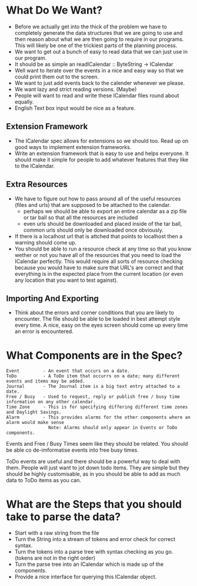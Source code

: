 What Do We Want?
================

 - Before we actually get into the thick of the problem we have to completely generate the data structures
   that we are going to use and then reason about what we are then going to require in our programs. This 
   will likely be one of the trickiest parts of the planning process.
 - We want to get out a bunch of easy to read data that we can just use in our program.
 - It should be as simple an readICalendar :: ByteString -> ICalendar
 - Well want to iterate over the events in a nice and easy way so that we could print them out to the screen.
 - We want to just add events back to the calender whenever we please.
 - We want lazy and strict reading versions. (Maybe)
 - People will want to read and write these ICalendar files round about equally.
 - English Text box input would be nice as a feature.

Extension Framework
-------------------

 - The ICalendar spec allows for extensions so we should too. Read up on good ways to implement extension 
   frameworks.
 - Write an extension framework that is easy to use and helps everyone. It should make it simple for people to 
   add whatever features that they like to the ICalendar.

Extra Resources
---------------

 - We have to figure out how to pass around all of the useful resources (files and urls) that are supposed 
   to be attached to the calendar.
    - perhaps we should be able to export an entire calendar as a zip file or tar ball so that all the 
      resources are included
    - even urls should be downloaded and placed inside of the tar ball, common urls should only be downloaded
      once obviously.
 - If there is a localhost url that is attched that points to localhost then a warning should come up.
 - You should be able to run a resource check at any time so that you know wether or not you have all of the
   resources that you need to load the ICalendar perfectly. This would require all sorts of resource checking
   because you would have to make sure that URL's are correct and that everything is in the expected place from
   the current location (or even any location that you want to test against).

Importing And Exporting
-----------------------

 - Think about the errors and corner conditions that you are likely to encounter. The file should be able
   to be loaded in best attempt style every time. A nice, easy on the eyes screen should come up every time 
   an error is encountered.

What Components are in the Spec?
================================

    Event         - An event that occurs on a date.
    ToDo          - A ToDo item that occurrs on a date; many different events and items may be added. 
    Journal       - The Journal item is a big text entry attached to a date.
    Free / Busy   - Used to request, reply or publish free / busy time information on any other calendar.
    Time Zone     - This is for specifying differing different time zones and Daylight Savings.
    Alarm         - This provides alarms for the other components where an alarm would make sense
                    Note: Alarms should only appear in Events or ToDo components.

Events and Free / Busy Times seem like they should be related. You should be able co de-imformatise
events into free busy times.

ToDo events are useful and there should be a powerful way to deal with them. People will just want
to jot down todo items. They are simple but they should be highly customisable, as in you should be
able to add as much data to ToDo items as you can.

What are the Steps that you should take to parse the data?
==========================================================

 - Start with a raw string from the file
 - Turn the String into a stream of tokens and error check for correct syntax.
 - Turn the tokens into a parse tree with syntax checking as you go. (tokens are not in the right order)
 - Turn the parse tree into an ICalendar which is made up of the components.
 - Provide a nice interface for querying this ICalendar object.
